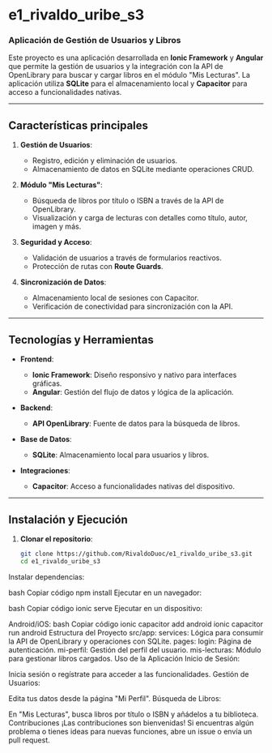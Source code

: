 # e1_rivaldo_uribe_s3

### Aplicación de Gestión de Usuarios y Libros

Este proyecto es una aplicación desarrollada en **Ionic Framework** y **Angular** que permite la gestión de usuarios y la integración con la API de OpenLibrary para buscar y cargar libros en el módulo "Mis Lecturas". La aplicación utiliza **SQLite** para el almacenamiento local y **Capacitor** para acceso a funcionalidades nativas.

---

## **Características principales**

1. **Gestión de Usuarios**:
   - Registro, edición y eliminación de usuarios.
   - Almacenamiento de datos en SQLite mediante operaciones CRUD.

2. **Módulo "Mis Lecturas"**:
   - Búsqueda de libros por título o ISBN a través de la API de OpenLibrary.
   - Visualización y carga de lecturas con detalles como título, autor, imagen y más.

3. **Seguridad y Acceso**:
   - Validación de usuarios a través de formularios reactivos.
   - Protección de rutas con **Route Guards**.

4. **Sincronización de Datos**:
   - Almacenamiento local de sesiones con Capacitor.
   - Verificación de conectividad para sincronización con la API.

---

## **Tecnologías y Herramientas**

- **Frontend**:
  - **Ionic Framework**: Diseño responsivo y nativo para interfaces gráficas.
  - **Angular**: Gestión del flujo de datos y lógica de la aplicación.
  
- **Backend**:
  - **API OpenLibrary**: Fuente de datos para la búsqueda de libros.

- **Base de Datos**:
  - **SQLite**: Almacenamiento local para usuarios y libros.

- **Integraciones**:
  - **Capacitor**: Acceso a funcionalidades nativas del dispositivo.

---

## **Instalación y Ejecución**

1. **Clonar el repositorio**:
   ```bash
   git clone https://github.com/RivaldoDuoc/e1_rivaldo_uribe_s3.git
   cd e1_rivaldo_uribe_s3
Instalar dependencias:

bash
Copiar código
npm install
Ejecutar en un navegador:

bash
Copiar código
ionic serve
Ejecutar en un dispositivo:

Android/iOS:
bash
Copiar código
ionic capacitor add android
ionic capacitor run android
Estructura del Proyecto
src/app:
services: Lógica para consumir la API de OpenLibrary y operaciones con SQLite.
pages:
login: Página de autenticación.
mi-perfil: Gestión del perfil del usuario.
mis-lecturas: Módulo para gestionar libros cargados.
Uso de la Aplicación
Inicio de Sesión:

Inicia sesión o regístrate para acceder a las funcionalidades.
Gestión de Usuarios:

Edita tus datos desde la página "Mi Perfil".
Búsqueda de Libros:

En "Mis Lecturas", busca libros por título o ISBN y añádelos a tu biblioteca.
Contribuciones
¡Las contribuciones son bienvenidas! Si encuentras algún problema o tienes ideas para nuevas funciones, abre un issue o envía un pull request.

